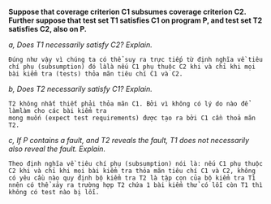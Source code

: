 **Suppose that coverage criterion C1 subsumes coverage criterion C2.
Further suppose that test set T1 satisfies C1 on program P, and test set
T2 satisfies C2, also on P.**

*a, Does T1 necessarily satisfy C2? Explain.*

    Đúng như vậy vì chúng ta có thể suy ra trực tiếp từ định nghĩa về tiêu chí phụ (subsumption) đó làlà nếu C1 phụ thuộc C2 khi và chỉ khi mọi bài kiểm tra (tests) thỏa mãn tiêu chí C1 và C2.

*b, Does T2 necessarily satisfy C1? Explain.*

    T2 không nhất thiết phải thỏa mãn C1. Bởi vì không có lý do nào để làmlàm cho các bài kiểm tra
    mong muốn (expect test requirements) được tạo ra bởi C1 cần thoả mãn T2.

*c, If P contains a fault, and T2 reveals the fault, T1 does not necessarily also reveal the
fault. Explain.*

    Theo định nghĩa về tiêu chí phụ (subsumption) nói là: nếu C1 phụ thuộc C2 khi và chỉ khi mọi bài kiểm tra thỏa mãn tiêu chí C1 và C2, không có yêu cầu nào quy định bộ kiểm tra T2 là tập con của bộ kiểm tra T1 nnên có thể xảy ra trường hợp T2 chứa 1 bài kiểm thử có lỗi còn T1 thì không có test nào bị lỗi.
